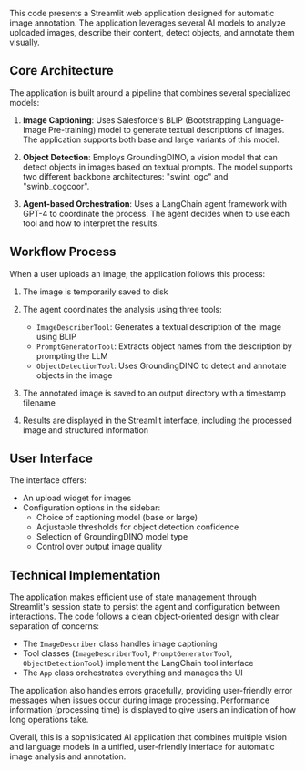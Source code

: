 This code presents a Streamlit web application designed for automatic image annotation. The application leverages several AI models to analyze uploaded images, describe their content, detect objects, and annotate them visually.

## Core Architecture

The application is built around a pipeline that combines several specialized models:

1. **Image Captioning**: Uses Salesforce's BLIP (Bootstrapping Language-Image Pre-training) model to generate textual descriptions of images. The application supports both base and large variants of this model.

2. **Object Detection**: Employs GroundingDINO, a vision model that can detect objects in images based on textual prompts. The model supports two different backbone architectures: "swint_ogc" and "swinb_cogcoor".

3. **Agent-based Orchestration**: Uses a LangChain agent framework with GPT-4 to coordinate the process. The agent decides when to use each tool and how to interpret the results.

## Workflow Process

When a user uploads an image, the application follows this process:

1. The image is temporarily saved to disk
2. The agent coordinates the analysis using three tools:
   - `ImageDescriberTool`: Generates a textual description of the image using BLIP
   - `PromptGeneratorTool`: Extracts object names from the description by prompting the LLM
   - `ObjectDetectionTool`: Uses GroundingDINO to detect and annotate objects in the image

3. The annotated image is saved to an output directory with a timestamp filename
4. Results are displayed in the Streamlit interface, including the processed image and structured information

## User Interface

The interface offers:
- An upload widget for images
- Configuration options in the sidebar:
  - Choice of captioning model (base or large)
  - Adjustable thresholds for object detection confidence
  - Selection of GroundingDINO model type
  - Control over output image quality

## Technical Implementation

The application makes efficient use of state management through Streamlit's session state to persist the agent and configuration between interactions. The code follows a clean object-oriented design with clear separation of concerns:

- The `ImageDescriber` class handles image captioning
- Tool classes (`ImageDescriberTool`, `PromptGeneratorTool`, `ObjectDetectionTool`) implement the LangChain tool interface
- The `App` class orchestrates everything and manages the UI

The application also handles errors gracefully, providing user-friendly error messages when issues occur during image processing. Performance information (processing time) is displayed to give users an indication of how long operations take.

Overall, this is a sophisticated AI application that combines multiple vision and language models in a unified, user-friendly interface for automatic image analysis and annotation.
